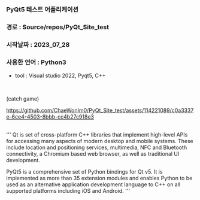 
### PyQt5 테스트 어플리케이션

### 경로 : Source/repos/PyQt_Site_test

### 시작날짜 : 2023_07_28

### 사용한 언어 : Python3

- tool : Visual studio 2022, Pyqt5, C++

<br>

(catch game)

https://github.com/ChaeWonIm0/PyQt_Site_test/assets/114221089/c0a3337e-6ce4-4503-8bbb-cc4b27c918e3


<br>
'''
Qt is set of cross-platform C++ libraries that implement high-level APIs for
accessing many aspects of modern desktop and mobile systems.  These include
location and positioning services, multimedia, NFC and Bluetooth connectivity,
a Chromium based web browser, as well as traditional UI development.

PyQt5 is a comprehensive set of Python bindings for Qt v5.  It is implemented
as more than 35 extension modules and enables Python to be used as an
alternative application development language to C++ on all supported platforms
including iOS and Android.
'''
